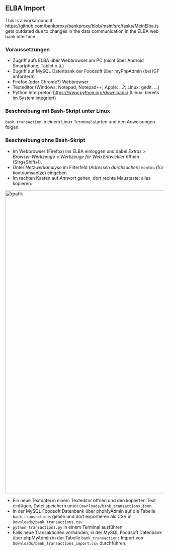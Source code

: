 ## ELBA Import

This is a workaround if https://github.com/bankproxy/bankproxy/blob/main/src/tasks/MeinElba.ts gets outdated due to changes in the data communication in the ELBA web bank interface.

### Voraussetzungen
- Zugriff aufs ELBA über Webbrowser am PC (nicht über Android Smartphone, Tablet o.ä.)
- Zugriff auf MySQL Datenbank der Foodsoft über myPhpAdmin (bei IGF anfordern)
- Firefox (oder Chrome?) Webbrowser
- Texteditor (Windows: Notepad, Notepad++; Apple: ...?; Linux: gedit, ...)
- Python Interpretor: https://www.python.org/downloads/ (Linux: bereits im System integriert)

### Beschreibung mit Bash-Skript unter Linux
`bash transaction` in einem Linux Terminal starten und den Anweisungen folgen.

### Beschreibung ohne Bash-Skript 
- Im Webbrowser (Firefox) ins ELBA einloggen und dabei *Extras > Browser-Werkzeuge > Werkzeuge für Web Entwickler* öffnen (Strg+Shift+I).
- Unter *Netzwerkanalyse* im Filterfeld (*Adressen durchsuchen*) ```kontou``` (für kontoumsaetze) eingeben
- Im rechten Kasten auf *Antwort* gehen, dort rechte Maustaste: alles kopieren:
<img width="1517" height="963" alt="grafik" src="https://github.com/user-attachments/assets/93d28b17-82e5-4821-8323-fe4730ca4953" />

- Ein neue Textdatei in einem Texteditor öffnen und den kopierten Text einfügen, Datei speichern unter ```Downloads/bank_transactions.json```
- In der MySQL Foodsoft Datenbank über phpMyAdmin auf die Tabelle ```bank_transactions``` gehen und dort exportieren als CSV in ```Downloads/bank_transactions.csv```
- ```python transactions.py``` in einem Terminal ausführen
- Falls neue Transaktionen vorhanden, in der MySQL Foodsoft Datenbank über phpMyAdmin in der Tabelle ```bank_transactions``` Import von ```Downloads/bank_transactions_import.csv``` durchführen.


